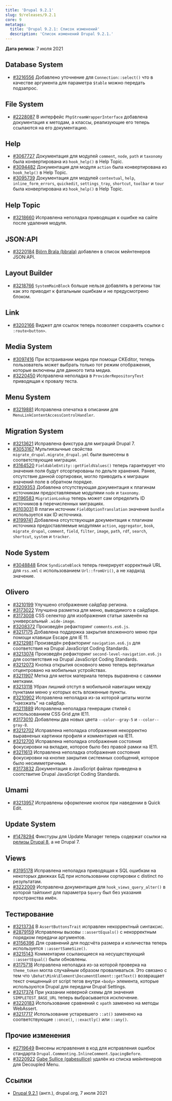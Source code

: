```yaml
---
title: 'Drupal 9.2.1'
slug: 9/releases/9.2.1
core: 9
metatags:
  title: 'Drupal 9.2.1: Список изменений'
  description: 'Список изменений Drupal 9.2.1.'
---
```


**Дата релиза**: 7 июля 2021

## Database System

* [#3216556](https://www.drupal.org/project/drupal/issues/3216556) Добавлено уточнение для `Connection::select()` что в качестве аргумента для параметра `$table` можно передать подзапрос.

## File System

* [#2228087](https://www.drupal.org/project/drupal/issues/2228087) В интерфейс `PhpStreamWrapperInterface` добавлена документация к методам, а классы, реализующие его теперь ссылаются на его документацию.

## Help

* [#3067727](https://www.drupal.org/project/drupal/issues/3067727) Документация для модулей `comment`, `node`, `path` и `taxonomy` была конвертирована из `hook_help()` в Help Topic.
* [#3094482](https://www.drupal.org/project/drupal/issues/3094482) Документация для модуля `action` была конвертирована из `hook_help()` в Help Topic.
* [#3095739](https://www.drupal.org/project/drupal/issues/3095739) Документация для модулей `contextual`, `help`, `inline_form_errors`, `quickedit`, `settings_tray`, `shortcut`, `toolbar`  и `tour` была конвертирована из `hook_help()` в Help Topic.

## Help Topic

* [#3218660](https://www.drupal.org/project/drupal/issues/3218660) Исправлена неполадка приводящая к ошибке на сайте после удаления модуля.

## JSON:API

* [#3220184](https://www.drupal.org/project/drupal/issues/3220184) [Björn Brala (bbrala)](https://www.drupal.org/u/bbrala) добавлен в список мейнтенеров JSON:API.

## Layout Builder

* [#3218766](https://www.drupal.org/project/drupal/issues/3218766) `SystemMainBlock` больше нельзя добавлять в регионы так как это приводит к фатальным ошибкам и не предусмотрено блоком.

## Link

* [#3202166](https://www.drupal.org/project/drupal/issues/3202166) Виджет для ссылок теперь позволяет сохранять ссылки с `:route<button>`.

## Media System

* [#3097416](https://www.drupal.org/project/drupal/issues/3097416) При встраивании медиа при помощи CKEditor, теперь пользователь может выбрать только тот режим отображения, которые включены для данного типа медиа.
* [#3220450](https://www.drupal.org/project/drupal/issues/3220450) Исправлена неполадка в `ProviderRepositoryTest` приводящая к провалу теста.

## Menu System

* [#3219881](https://www.drupal.org/project/drupal/issues/3219881) Исправлена опечатка в описании для `MenuLinkContentAccessControlHandler`.

## Migration System

* [#3213621](https://www.drupal.org/project/drupal/issues/3213621) Исправлена фикстура для миграций Drupal 7.
* [#3053167](https://www.drupal.org/project/drupal/issues/3053167) Мультиязычные свойства `migrate_drupal.migrate_drupal.yml` были вынесены в соответствующие миграции.
* [#3164520](https://www.drupal.org/project/drupal/issues/3164520) `FieldableEntity::getFieldValues()` теперь гарантирует что значения поля будут отсортированы по дельте хранения. Ранее, отсутствие данной сортировки, могло приводить к миграции значений поле в обратном порядке.
* [#3209353](https://www.drupal.org/project/drupal/issues/3209353) Добавлена отсутствующая документация к плагинам источникам предоставляемые модулями `node` и `taxonomy`.
* [#3196583](https://www.drupal.org/project/drupal/issues/3196583) `MigrationLookup` теперь может сам определить ID источников в перечисленных миграциях.
* [#3103031](https://www.drupal.org/project/drupal/issues/3103031) В плагин источник `FieldOptionTranslation` значение `bundle` используется как ID источника.
* [#3199741](https://www.drupal.org/project/drupal/issues/3199741) Добавлена отсутствующая документация к плагинам источника предоставляемые модулями `action`, `aggregator`, `book`, `migrate_drupal`, `comment`, `field`, `filter`, `image`, `path`, `rdf`, `search`, `shortcut`, `system` и `tracker`.

## Node System

* [#3048848](https://www.drupal.org/project/drupal/issues/3048848) Блок `SyndicateBlock` теперь генерирует корректный URL для `rss.xml` с использованием `Url::fromUri()`, а не хардкод значение.

## Olivero

* [#3210199](https://www.drupal.org/project/drupal/issues/3210199) Улучшено отображение сайдбар региона.
* [#3173022](https://www.drupal.org/project/drupal/issues/3173022) Улучшена разметка для меню, выводимого в сайдбаре.
* [#3173008](https://www.drupal.org/project/drupal/issues/3173008) CSS селектор для изображения статьи заменён на универсальный `.wide-image`.
* [#3208372](https://www.drupal.org/project/drupal/issues/3208372) Произведён рефакторинг `comments.es6.js`.
* [#3217175](https://www.drupal.org/project/drupal/issues/3217175) Добавлена поддержка закрытия вложенного меню при помощи клавиши Escape для IE 11.
* [#3212981](https://www.drupal.org/project/drupal/issues/3212981) Произведён рефакторинг `navigation.es6.js` для соответствия на Drupal JavaScript Coding Standards.
* [#3213074](https://www.drupal.org/project/drupal/issues/3213074) Произведён рефакторинг `second-level-navigation.es6.js` для соответствия на Drupal JavaScript Coding Standards.
* [#3212073](https://www.drupal.org/project/drupal/issues/3212073) Кнопка открытия основного меню теперь вертикальн отцентровано на мобильных устройствах.
* [#3211907](https://www.drupal.org/project/drupal/issues/3211907) Метка для меток материала теперь выравнена с самими метками.
* [#3213118](https://www.drupal.org/project/drupal/issues/3213118) Убран лишний отступ в мобильной навигации между пунктами меню у которых есть вложенные пункты.
* [#3210902](https://www.drupal.org/project/drupal/issues/3210902) Исправлена неполадка из-за которой цитаты могли "наезжать" на сайдбар.
* [#3211889](https://www.drupal.org/project/drupal/issues/3211889) Исправлена неполадка генерации стилей с использованием CSS Grid для IE11.
* [#3173010](https://www.drupal.org/project/drupal/issues/3173010) Добавлены два новых цвета `--color--gray-5` и `--color--gray-8`.
* [#3212702](https://www.drupal.org/project/drupal/issues/3212702) Исправлена неполадка отображения некорректно выравненых картинки профиля и комментария на IE11.
* [#3212700](https://www.drupal.org/project/drupal/issues/3212700) Исправлена неполадка отображения состояния фокусировки на вкладке, которое было без правой рамки на IE11.
* [#3211613](https://www.drupal.org/project/drupal/issues/3211613) Исправлена неполадка отображения состояния фокусировки на кнопке закрытия системных сообщений, которое было несимметричным.
* [#3173832](https://www.drupal.org/project/drupal/issues/3173832) Документация в JavaScript файлах приведена в соотствитие Drupal JavaScript Coding Standards.

## Umami

* [#3213957](https://www.drupal.org/project/drupal/issues/3213957) Исправлены оформление кнопок при наведении в Quick Edit.

## Update System

* [#1478294](https://www.drupal.org/project/drupal/issues/1478294) Фикстуры для Update Manager теперь содержат ссылки на [релизы Drupal 8](../../../../8/releases/index.md), а не Drupal 7.

## Views

* [#3195178](https://www.drupal.org/project/drupal/issues/3195178) Исправлена неполадка приводящая к SQL ошибкам на некоторых движках БД при использовании сортировки с distinct по результатам.
* [#3222009](https://www.drupal.org/project/drupal/issues/3222009) Исправлена документация для `hook_views_query_alter()` в которой тайпхинт для параметра `$query` был без указания пространства имён.

## Тестирование

* [#3213734](https://www.drupal.org/project/drupal/issues/3213734) В `AssertButtonsTrait` исправлен некорректный синтаксис.
* [#2879159](https://www.drupal.org/project/drupal/issues/2879159) Исправлены вызовы `::assertEquals()` с некорректным порядком передачи аргументов.
* [#3156396](https://www.drupal.org/project/drupal/issues/3156396) Для сравнений для подсчёта размера и количества теперь используется `::assertSameSize()`.
* [#3215143](https://www.drupal.org/project/drupal/issues/3215143) Комментарии ссылающиеся на несуществующий `::assertEqual()` были обновлены.
* [#3175718](https://www.drupal.org/project/drupal/issues/3175718) Исправлена неполадка из-за которой проверка на `theme_token` могла случайным образом проваливаться. Это связано с тем что `\Behat\Mink\Element\DocumentElement::getText()` возвращает текст очищенный от script тегов внутри `<body>` элемента, которые используются Drupal для передачи Drupal Settings.
* [#3217374](https://www.drupal.org/project/drupal/issues/3217374) При указании неверной схемы для значения `SIMPLETEST_BASE_URL` теперь выбрасывается исключение.
* [#3220183](https://www.drupal.org/project/drupal/issues/3220183) Использование сравнений с `xpath` заменено на методы WebAssert.
* [#3217717](https://www.drupal.org/project/drupal/issues/3217717) Использование устаревшего `::at()` заменено на соответствующие `::once()`, `::exactly()` или `::any()`.

## Прочие изменения

* [#2719649](https://www.drupal.org/project/drupal/issues/2719649) Внесены исправления в код для исправления ошибок стандарта `Drupal.Commenting.InlineComment.SpacingBefore`.
* [#3220922](https://www.drupal.org/project/drupal/issues/3220922) [Gabe Sullice (gabesullice)](https://www.drupal.org/u/gabesullice) удалён из списка мейнтенеров для Decoupled Menu.

## Ссылки

- [Drupal 9.2.1](https://www.drupal.org/project/drupal/releases/9.2.1) (англ.), drupal.org, 7 июля 2021